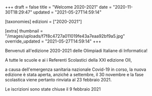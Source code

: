 +++
draft = false
title = "Welcome 2020-2021"
date = "2020-11-30T18:29:47"
updated = "2021-05-27T14:59:14"

[taxonomies]
edizioni = ["2020-2021"]

[extra]
thumbnail = "/images/uploads/f7f8c4727a011019fe43a7eaa92bf9a5.jpg"
override_updated = "2021-05-27T14:59:14"
+++

Benvenuti all'edizione 2020-2021 delle Olimpiadi Italiane di Informatica!

A tutte le scuole e ai i Referenti Scolastici della XXI edizione OII,

a causa dell'emergenza sanitaria nazionale Covid-19 in corso, la nuova edizione è stata aperta, anziché a settembre, il 30 novembre e la fase scolastica viene pertanto rinviata al 23 febbraio 2021.

Le iscrizioni sono state chiuse il 9 febbraio 2021
